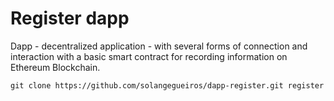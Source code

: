 # Register dapp

Dapp - decentralized application - with several forms of connection and interaction with a basic smart contract for recording information on Ethereum Blockchain.

```shell
git clone https://github.com/solangegueiros/dapp-register.git register
```




